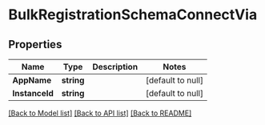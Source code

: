 # BulkRegistrationSchemaConnectVia

## Properties
Name | Type | Description | Notes
------------ | ------------- | ------------- | -------------
**AppName** | **string** |  | [default to null]
**InstanceId** | **string** |  | [default to null]

[[Back to Model list]](../README.md#documentation-for-models) [[Back to API list]](../README.md#documentation-for-api-endpoints) [[Back to README]](../README.md)

